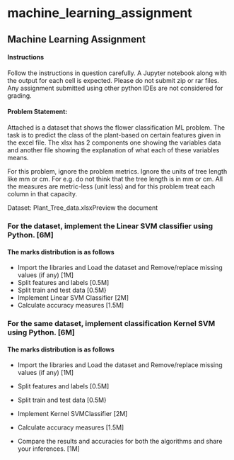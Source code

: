 # machine_learning_assignment

## Machine Learning Assignment

#### Instructions
Follow the instructions in question carefully.
A Jupyter notebook along with the output for each cell is expected. Please do not submit zip or rar files.
Any assignment submitted using other python IDEs are not considered for grading.
 

#### Problem Statement:

Attached is a dataset that shows the flower classification ML problem. The task is to predict the class of the plant-based on certain features given in the excel file. The xlsx has 2 components one showing the variables data and another file showing the explanation of what each of these variables means.

For this problem, ignore the problem metrics. Ignore the units of tree length like mm or cm. For e.g. do not think that the tree length is in mm or cm. All the measures are metric-less (unit less) and for this problem treat each column in that capacity.

Dataset: Plant_Tree_data.xlsxPreview the document

### For the dataset, implement the Linear SVM classifier using Python. [6M]

#### The marks distribution is as follows

* Import the libraries and Load the dataset and Remove/replace missing values (if any) [1M]
* Split features and labels [0.5M]
* Split train and test data [0.5M}
* Implement Linear SVM Classifier [2M]
* Calculate accuracy measures [1.5M]
 

### For the same dataset, implement classification Kernel SVM using Python. [6M]

#### The marks distribution is as follows

* Import the libraries and Load the dataset and Remove/replace missing values (if any) [1M]
* Split features and labels [0.5M]
* Split train and test data [0.5M}
* Implement Kernel SVMClassifier [2M]
* Calculate accuracy measures [1.5M]
 

* Compare the results and accuracies for both the algorithms and share your inferences. [1M]
